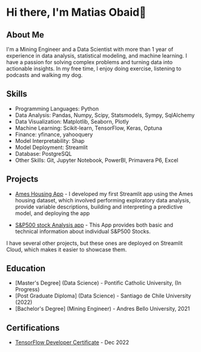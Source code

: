 # Hi there, I'm Matias Obaid👋

## About Me

I'm a Mining Engineer and a Data Scientist with more than 1 year of experience in data analysis, statistical modeling, and machine learning. I have a passion for solving complex problems and turning data into actionable insights. In my free time, I enjoy doing exercise, listening to podcasts and walking my dog.

## Skills

- Programming Languages: Python
- Data Analysis: Pandas, Numpy, Scipy, Statsmodels, Sympy, SqlAlchemy
- Data Visualization: Matplotlib, Seaborn, Plotly
- Machine Learning: Scikit-learn, TensorFlow, Keras, Optuna
- Finance: yfinance, yahooquery
- Model Interpretability: Shap
- Model Deployment: Streamlit
- Database: PostgreSQL
- Other Skills: Git, Jupyter Notebook, PowerBI, Primavera P6, Excel

## Projects

- [Ames Housing App](https://matiasob-data-sci-streamlit-appsames-housingames-housing-zxwbn3.streamlit.app/) - I developed my first Streamlit app using the Ames housing dataset, which involved performing exploratory data analysis, provide variable descriptions, building and interpreting a predictive model, and deploying the app

- [S&P500 stock Analysis app](https://matiasob-data-science-p-streamlit-appsstock-appstock-app-7cgvtn.streamlit.app/) - This App provides both basic and technical information about individual S&P500 Stocks.

I have several other projects, but these ones are deployed on Streamlit Cloud, which makes it easier to showcase them.

## Education

- [Master's Degree] (Data Science) - Pontific Catholic University, (In Progress)
- [Post Graduate Diploma] (Data Science) - Santiago de Chile University (2022)
- [Bachelor's Degree] (Mining Engineer) - Andres Bello University, 2021

## Certifications

- [TensorFlow Developer Certificate](https://www.credential.net/77d75f33-d55c-4185-ab00-1da4462dfaf9) - Dec 2022
